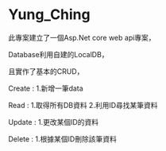 # Yung_Ching

此專案建立了一個Asp.Net core web api專案，

Database利用自建的LocalDB，

且實作了基本的CRUD，

Create : 1.新增一筆data

Read : 1.取得所有DB資料 2.利用ID尋找某筆資料

Update : 1.更改某個ID的資料

Delete : 1.根據某個ID刪除該筆資料


